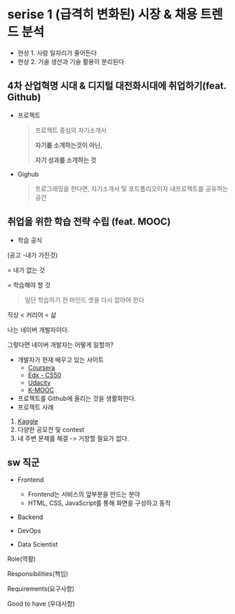 
# serise 1 (급격히 변화된) 시장 & 채용 트렌드 분석

- 현상 1. 사람 일자리가 줄어든다
- 현상 2. 기술 생산과 기술 활용이 분리된다



## 4차 산업혁명 시대 & 디지털 대전화시대에 취업하기(feat. Github)

- 프로젝트

	> 프로젝트 중심의 자기소개서 
	>
	> **자기를 소개하는것이 아닌,**
	>
	> **자기 성과를 소개하는 것**



- Gighub

	> 프로그래밍을 한다면, 자기소개서 및 포트폴리오이자 내프로젝트를 공유하는 공간



## 취업을 위한 학습 전략 수립 (feat. MOOC)

- 학습 공식

(공고 -내가 가진것)

= 내가 없는 것

= 학습해야 할 것



> 일단 학습하기 전 마인드 셋을 다시 잡아야 한다

직상 < 커리어 < 삶

나는 네이버 개발자이다. 

그렇다면 네이버 개발자는 어떻게 일할까?

- 개발자가 현재 배우고 있는 사이트
  - [Coursera](http://www.coursera.org)
  - [Edx - CS50](http://www.edx.org)
  - [Udacity](http://www.edx.org)
  - [K-MOOC](http://www.kmooc.kr)
- 프로젝트를 Github에 올리는 것을 생활화한다.
- 프로젝트 사례
1. [Kaggle](http://www.kaggle.com/)	
2. 다양한 공모전 및 contest
3. 내 주변 문제를 해결 -> 거창할 필요가 없다.

## sw 직군

- Frontend

  -  Frontend는 서비스의 앞부분을 만드는 분야
  - HTML, CSS, JavaScript를 통해 화면을 구성하고 동작

- Backend

- DevOps

- Data Scientist

  

Role(역활)

Responsibilities(책임)

Requirements(요구사항)

Good to have (우대사항)



